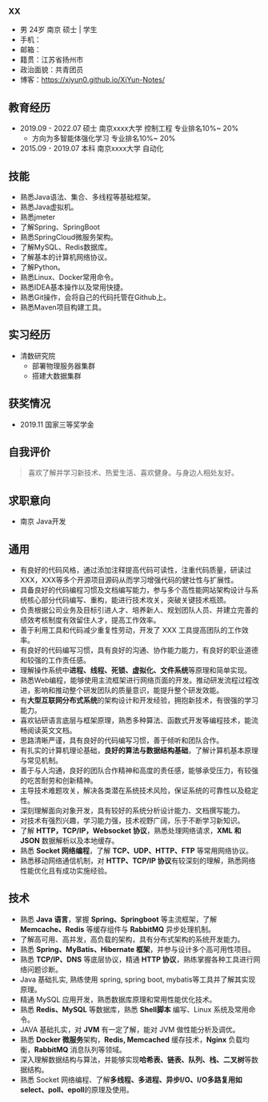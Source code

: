



### XX

- 男	24岁	南京	硕士 | 学生 
- 手机：
- 邮箱：
- 籍贯：江苏省扬州市
- 政治面貌：共青团员
- 博客：https://xiyun0.github.io/XiYun-Notes/



## 教育经历

- 2019.09 - 2022.07	硕士	南京xxxx大学	控制工程	专业排名10%~ 20%
  - 方向为多智能体强化学习	专业排名10%~ 20%
- 2015.09 - 2019.07	本科	南京xxxx大学	自动化



## 技能

- 熟悉Java语法、集合、多线程等基础框架。
- 熟悉Java虚拟机。
- 熟悉jmeter
- 了解Spring、SpringBoot
- 熟悉SpringCloud微服务架构。
- 了解MySQL、Redis数据库。
- 了解基本的计算机网络协议。
- 了解Python。
- 熟悉Linux、Docker常用命令。
- 熟悉IDEA基本操作以及常用快捷。
- 熟悉Git操作，会将自己的代码托管在Github上。
- 熟悉Maven项目构建工具。



## 实习经历

- 清数研究院
  - 部署物理服务器集群
  - 搭建大数据集群

## 获奖情况

- 2019.11 国家三等奖学金



## 自我评价

> 喜欢了解并学习新技术、热爱生活、喜欢健身。与身边人相处友好。



## 求职意向

- 南京	Java开发












## 通用

- 有良好的代码风格，通过添加注释提高代码可读性，注重代码质量，研读过 XXX，XXX等多个开源项目源码从而学习增强代码的健壮性与扩展性。
- 具备良好的代码编程习惯及文档编写能力，参与多个高性能网站架构设计与系统核心部分代码编写、重构，能进行技术攻关，突破关键技术瓶颈。
- 负责根据公司业务及目标引进人才、培养新人、规划团队人员、并建立完善的绩效考核制度有效留住人才，提高工作效率。
- 善于利用工具和代码减少重复性劳动，开发了 XXX 工具提高团队的工作效率。
- 有良好的代码编写习惯，具有良好的沟通、协作能力能力，有良好的职业道德和较强的工作责任感。
- 理解操作系统中**进程、线程、死锁、虚拟化、文件系统**等原理和简单实现。
- 熟悉Web编程，能够使用主流框架进行网络页面的开发。推动研发流程过程改进，影响和推动整个研发团队的质量意识，能提升整个研发效能。
- 有**大型互联网分布式系统**的架构设计和开发经验，拥抱新技术，有很强的学习能力。
- 喜欢钻研语言底层与框架原理，熟悉多种算法、函数式开发等编程技术，能流畅阅读英文文档。
- 思路清晰严谨，具有良好的代码编写习惯，善于倾听和团队合作。
- 有扎实的计算机理论基础，**良好的算法与数据结构基础**，了解计算机基本原理与常见机制。
- 善于与人沟通，良好的团队合作精神和高度的责任感，能够承受压力，有较强的吃苦耐劳和创新精神。
- 主导技术难题攻关，解决各类潜在系统技术风险，保证系统的可靠性以及稳定性。
- 深刻理解面向对象开发，具有较好的系统分析设计能力、文档撰写能力。
- 对技术有强烈兴趣，学习能力强，技术视野广阔，乐于不断学习新知识。
- 了解 **HTTP，TCP/IP，Websocket 协议**，熟悉处理网络请求，**XML 和 JSON** 数据解析以及本地缓存。
- 熟悉 **Socket 网络编程**，了解 **TCP、UDP、HTTP、FTP** 等常用网络协议。
- 熟悉移动网络通信机制，对 **HTTP、TCP/IP 协议**有较深刻的理解，熟悉网络性能优化且有成功实施经验。

## 技术

- 熟悉 **Java 语言**，掌握 **Spring、Springboot** 等主流框架，了解 **Memcache、Redis** 等缓存组件与 **RabbitMQ** 异步处理机制。
- 了解高可用、高并发，高负载的架构，具有分布式架构的系统开发能力。
- 熟悉 **Spring、MyBatis、Hibernate 框架**，并参与设计多个高可用性项目。
- 熟悉 **TCP/IP、DNS** 等底层协议，精通 **HTTP 协议**，熟练掌握各种工具进行网络问题诊断。
- Java 基础扎实, 熟练使用 spring, spring boot, mybatis等工具并了解其实现原理。
- 精通 MySQL 应用开发，熟悉数据库原理和常用性能优化技术。
- 熟悉 **Redis、MySQL** 等数据库，熟悉 **Shell脚本** 编写、Linux 系统及常用命令。
- JAVA 基础扎实，对 **JVM** 有一定了解，能对 JVM 做性能分析及调优。
- 熟悉 **Docker 微服务**架构，**Redis, Memcached** 缓存技术，**Nginx** 负载均衡，**RabbitMQ** 消息队列等领域。
- 深入理解数据结构与算法，并能够实现**哈希表、链表、队列、栈、二叉树**等数据结构。
- 熟悉 Socket 网络编程、了解**多线程、多进程、异步I/O、I/O多路复用如 select、poll、epoll**的原理及使用。